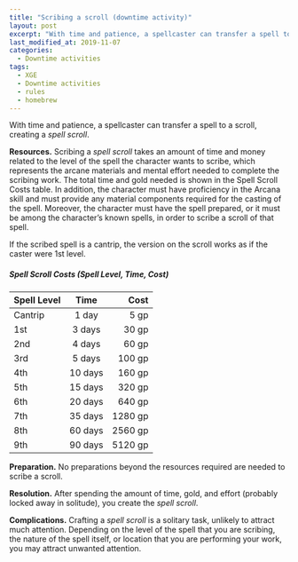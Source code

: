 ```yaml
---
title: "Scribing a scroll (downtime activity)"
layout: post
excerpt: "With time and patience, a spellcaster can transfer a spell to a scroll, creating a spell scroll."
last_modified_at: 2019-11-07
categories:
  - Downtime activities
tags:
  - XGE
  - Downtime activities
  - rules
  - homebrew
---
```


With time and patience, a spellcaster can transfer a spell to a scroll, creating a *spell scroll*.

**Resources.** Scribing a *spell scroll* takes an amount of time and money related to the level of the spell the character wants to scribe, which represents the arcane materials and mental effort needed to complete the scribing work. The total time and gold needed is shown in the Spell Scroll Costs table. In addition, the character must have proficiency in the Arcana skill and must provide any material components required for the casting of the spell. Moreover, the character must have the spell prepared, or it must be among the character’s known spells, in order to scribe a scroll of that spell.

If the scribed spell is a cantrip, the version on the scroll works as if the caster were 1st level.

##### Spell Scroll Costs (Spell Level, Time, Cost)
| Spell Level | Time | Cost |
|:---|:---:|---:|
| Cantrip | 1 day | 5 gp |
| 1st | 3 days | 30 gp |
| 2nd | 4 days | 60 gp |
| 3rd | 5 days | 100 gp |
| 4th | 10 days | 160 gp |
| 5th | 15 days | 320 gp |
| 6th | 20 days | 640 gp |
| 7th | 35 days | 1280 gp |
| 8th | 60 days | 2560 gp |
| 9th | 90 days | 5120 gp |

**Preparation.** No preparations beyond the resources required are needed to scribe a scroll.

**Resolution.** After spending the amount of time, gold, and effort (probably locked away in solitude), you create the *spell scroll*.

**Complications.** Crafting a *spell scroll* is a solitary task, unlikely to attract much attention. Depending on the level of the spell that you are scribing, the nature of the spell itself, or location that you are performing your work, you may attract unwanted attention.